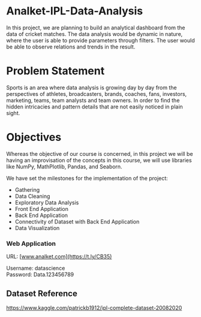 # Analket-IPL-Data-Analysis
In this project, we are planning to build an analytical dashboard from the data of cricket matches. The data analysis would be dynamic in nature, where the user is able to provide parameters through filters. The user would be able to observe relations and trends in the result.

# Problem Statement
Sports is an area where data analysis is growing day by day from the perspectives of athletes, broadcasters, brands, coaches, fans, investors, marketing, teams, team analysts and team owners. In order to find the hidden intricacies and pattern details that are not easily noticed in plain sight.

# Objectives
Whereas the objective of our course is concerned, in this project we will be having an improvisation of the concepts in this course, we will use libraries like NumPy, MathPlotlib, Pandas, and Seaborn.


We have set the milestones for the implementation of the project:
- Gathering
- Data Cleaning
- Exploratory Data Analysis
- Front End Application
- Back End Application
- Connectivity of Dataset with Back End Application
- Data Visualization

### Web Application 
URL: [www.analket.com](https://t.ly/CB35)

Username: datascience
<br>
Password: Data.123456789

## Dataset Reference 
https://www.kaggle.com/patrickb1912/ipl-complete-dataset-20082020


